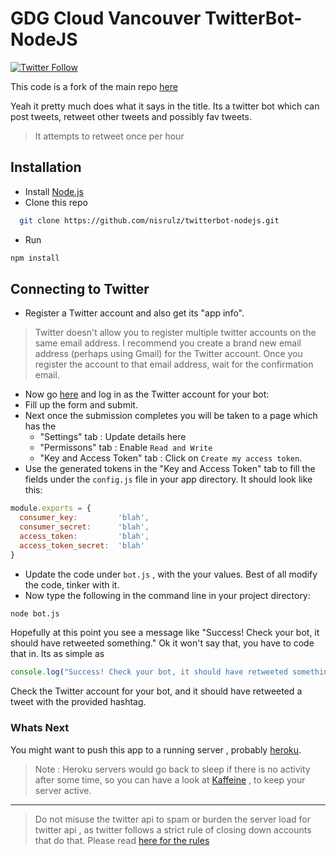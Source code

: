 # GDG Cloud Vancouver TwitterBot-NodeJS

[![Twitter Follow](https://img.shields.io/twitter/follow/gdgcvbot.svg?style=social)](https://twitter.com/gdgcvbot)

This code is a fork of the main repo [here](https://github.com/nisrulz/twitterbot-nodejs)

Yeah it pretty much does what it says in the title. Its a twitter bot which can post tweets, retweet other tweets and possibly fav tweets.

> It attempts to retweet once per hour

## Installation

- Install [Node.js](http://nodejs.org/)
- Clone this repo

```bash
  git clone https://github.com/nisrulz/twitterbot-nodejs.git
```

- Run

```bash
npm install
```

## Connecting to Twitter

- Register a Twitter account and also get its "app info".
> Twitter doesn't allow you to register multiple twitter accounts on the same email address. I recommend you create a brand new email address (perhaps using Gmail) for the Twitter account. Once you register the account to that email address, wait for the confirmation email.

- Now go [here](https://apps.twitter.com/app/new) and log in as the Twitter account for your bot:
- Fill up the form and submit.
- Next once the submission completes you will be taken to a page which has the
  - "Settings" tab : Update details here
  - "Permissons" tab :  Enable `Read and Write`
  - "Key and Access Token" tab : Click on `Create my access token`.
- Use the generated tokens in the "Key and Access Token" tab to fill the fields under the `config.js` file in your app directory. It should look like this:

```javascript
module.exports = {
  consumer_key:         'blah',
  consumer_secret:      'blah',
  access_token:         'blah',
  access_token_secret:  'blah'
}
```

- Update the code under `bot.js` , with the your values. Best of all modify the code, tinker with it.
- Now type the following in the command line in your project directory:

```bash
node bot.js
```

Hopefully at this point you see a message like "Success! Check your bot, it should have retweeted something."
Ok it won't say that, you have to code that in. Its as simple as

```javascript
console.log("Success! Check your bot, it should have retweeted something.");
```

Check the Twitter account for your bot, and it should have retweeted a tweet with the provided hashtag.

### Whats Next

You might want to push this app to a running server , probably [heroku](https://www.heroku.com/).

> Note : Heroku servers would go back to sleep if there is no activity after some time, so you can have a look at [Kaffeine](https://kaffeine.herokuapp.com/) , to keep your server active.

---

> Do not misuse the twitter api to spam or burden the server load for twitter api , as twitter follows a strict rule of closing down accounts that do that. Please read [here for the rules](https://support.twitter.com/articles/18311)
